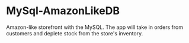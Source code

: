 # MySql-AmazonLikeDB
 Amazon-like storefront with the MySQL. The app will take in orders from customers and deplete stock from the store's inventory.
